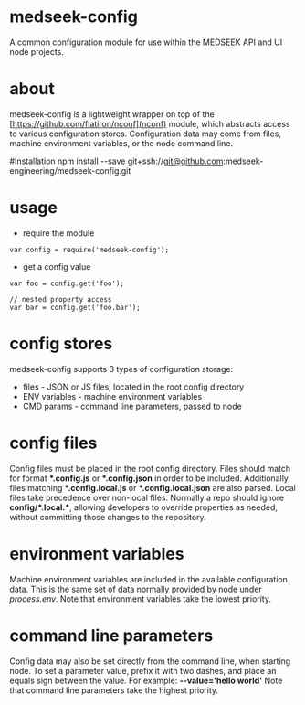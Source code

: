 # medseek-config
A common configuration module for use within the MEDSEEK API and UI node projects.

# about
medseek-config is a lightweight wrapper on top of the [https://github.com/flatiron/nconf](nconf) module, which abstracts access to various configuration stores. Configuration data may come from files, machine environment variables, or the node command line. 

#Installation
npm install --save git+ssh://git@github.com:medseek-engineering/medseek-config.git

# usage
* require the module

````
var config = require('medseek-config');
````

* get a config value

````
var foo = config.get('foo');

// nested property access
var bar = config.get('foo.bar');
````

# config stores
medseek-config supports 3 types of configuration storage:
* files - JSON or JS files, located in the root config directory
* ENV variables - machine environment variables
* CMD params - command line parameters, passed to node

# config files
Config files must be placed in the root config directory. Files should match for format **\*.config.js** or **\*.config.json** in order to be included. Additionally, files matching **\*.config.local.js** or **\*.config.local.json** are also parsed. Local files take precedence over non-local files. Normally a repo should ignore **config/\*.local.\***, allowing developers to override properties as needed, without committing those changes to the repository.

# environment variables
Machine environment variables are included in the available configuration data. This is the same set of data normally provided by node under *process.env*. Note that environment variables take the lowest priority.

# command line parameters
Config data may also be set directly from the command line, when starting node. To set a parameter value, prefix it with two dashes, and place an equals sign between the value. For example: **--value='hello world'** Note that command line parameters take the highest priority.
